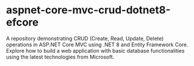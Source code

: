 # aspnet-core-mvc-crud-dotnet8-efcore
A repository demonstrating CRUD (Create, Read, Update, Delete) operations in ASP.NET Core MVC using .NET 8 and Entity Framework Core. Explore how to build a web application with basic database functionalities using the latest technologies from Microsoft.
